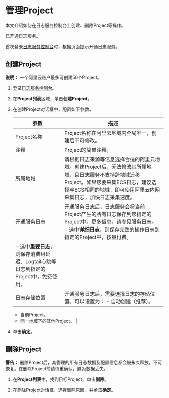 # 管理Project

本文介绍如何在日志服务控制台上创建、删除Project等操作。

已开通日志服务。

首次登录[日志服务控制台](https://sls.console.aliyun.com)时，根据页面提示开通日志服务。

## 创建Project

**说明：** 一个阿里云账户最多可创建50个Project。

1.  登录[日志服务控制台](https://sls.console.aliyun.com)。

2.  在**Project列表**区域，单击**创建Project**。

3.  在创建Project对话框中，配置如下参数。

    |参数|描述|
    |--|--|
    |Project名称|Project名称在阿里云地域内全局唯一，创建后不可修改。|
    |注释|Project的简单注释。|
    |所属地域|请根据日志来源等信息选择合适的阿里云地域。创建Project后，无法修改其所属地域，且日志服务不支持跨地域迁移Project。如果您要采集ECS日志，建议选择与ECS相同的地域，即可使用阿里云内网采集日志，加快日志采集速度。 |
    |开通服务日志|开通服务日志后，日志服务会将当前Project产生的所有日志保存到您指定的Project中。更多信息，请参见[服务日志](/cn.zh-CN/开发指南/监控日志服务/服务日志/简介.md)。    -   选中**详细日志**，则保存完整的操作日志到指定的Project中，按量付费。
    -   选中**重要日志**，则保存消费组延迟、Logtail心跳等日志到指定的Project中，免费使用。 |
    |日志存储位置|开通服务日志后，需要选择日志的存储位置。可以设置为：    -   自动创建（推荐）。
    -   当前Project。
    -   同一地域下的其他Project。 |

4.  单击**确定**。


## 删除Project

**警告：** 删除Project后，其管理的所有日志数据及配置信息都会被永久释放，不可恢复。在删除Project前请慎重确认，避免数据丢失。

1.  在**Project列表**中，找到目标Project，单击**删除**。

2.  在删除Project对话框，选择删除原因，并单击**确定**。


